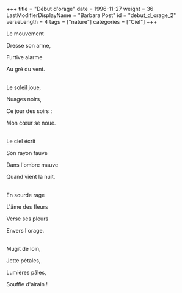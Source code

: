 +++
title = "Début d'orage"
date = 1996-11-27
weight = 36
LastModifierDisplayName = "Barbara Post"
id = "debut_d_orage_2"
verseLength = 4
tags = ["nature"]
categories = ["Ciel"]
+++

Le mouvement

Dresse son arme,

Furtive alarme

Au gré du vent.

 \
Le soleil joue,

Nuages noirs,

Ce jour des soirs :

Mon cœur se noue.

 \
Le ciel écrit

Son rayon fauve

Dans l'ombre mauve

Quand vient la nuit.

 \
En sourde rage

L'âme des fleurs

Verse ses pleurs

Envers l'orage.

 \
Mugit de loin,

Jette pétales,

Lumières pâles,

Souffle d'airain !
